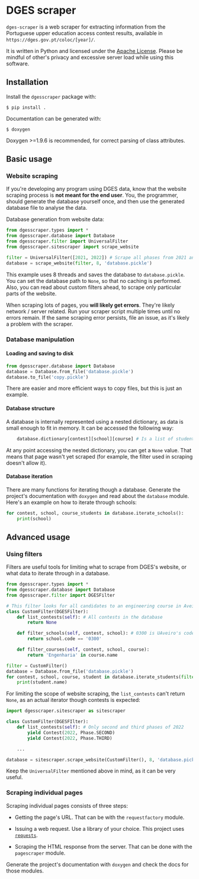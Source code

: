 # DGES scraper

`dges-scraper` is a web scraper for extracting information from the Portuguese upper education
access contest results, available in `https://dges.gov.pt/coloc/[year]/`.

It is written in Python and licensed under the [Apache License](./LICENSE). Please be mindful of
other's privacy and excessive server load while using this software.

## Installation

Install the `dgesscraper` package with:

```shell
$ pip install .
```

Documentation can be generated with:

```shell
$ doxygen
```

Doxygen >=1.9.6 is recommended, for correct parsing of class attributes.

## Basic usage

### Website scraping

If you're developing any program using DGES data, know that the website scraping process is **not
meant for the end user**. You, the programmer, should generate the database yourself once, and then
use the generated database file to analyse the data.

Database generation from website data:

```python
from dgesscraper.types import *
from dgesscraper.database import Database
from dgesscraper.filter import UniversalFilter
from dgesscraper.sitescraper import scrape_website

filter = UniversalFilter([2021, 2022]) # Scrape all phases from 2021 and 2022
database = scrape_website(filter, 8, 'database.pickle')
```

This example uses 8 threads and saves the database to `database.pickle`. You can set the database
path to `None`, so that no caching is performed. Also, you can read about custom filters ahead, to
scrape only particular parts of the website.

When scraping lots of pages, you **will likely get errors**. They're likely network / server
related. Run your scraper script multiple times until no errors remain. If the same scraping error
persists, file an issue, as it's likely a problem with the scraper.

### Database manipulation

#### Loading and saving to disk

```python
from dgesscraper.database import Database
database = Database.from_file('database.pickle')
database.to_file('copy.pickle')
```

There are easier and more efficient ways to copy files, but this is just an example.

#### Database structure

A database is internally represented using a nested dictionary, as data is small enough to fit in
memory. It can be accessed the following way:

```python
	database.dictionary[contest][school][course] # Is a list of student entries (candidates)
```

At any point accessing the nested dictionary, you can get a `None` value. That means that page
wasn't yet scraped (for example, the filter used in scraping doesn't allow it).

#### Database iteration

There are many functions for iterating though a database. Generate the project's documentation with
`doxygen` and read about the `database` module. Here's an example on how to iterate through
schools:

```python
for contest, school, course_students in database.iterate_schools():
	print(school)
```

## Advanced usage

### Using filters

Filters are useful tools for limiting what to scrape from DGES's website, or what data to iterate
through in a database.

```python
from dgesscraper.types import *
from dgesscraper.database import Database
from dgesscraper.filter import DGESFilter

# This filter looks for all candidates to an engineering course in Aveiro's University
class CustomFilter(DGESFilter):
	def list_contests(self): # All contests in the database
		return None

	def filter_schools(self, contest, school): # 0300 is UAveiro's code
		return school.code == '0300'

	def filter_courses(self, contest, school, course):
		return 'Engenharia' in course.name

filter = CustomFilter()
database = Database.from_file('database.pickle')
for contest, school, course, student in database.iterate_students(filter):
	print(student.name)
```

For limiting the scope of website scraping, the `list_contests` can't return `None`, as an actual
iterator though contests is expected:

```python
import dgesscraper.sitescraper as sitescraper

class CustomFilter(DGESFIlter):
	def list_contests(self): # Only second and third phases of 2022
		yield Contest(2022, Phase.SECOND)
		yield Contest(2022, Phase.THIRD)

	...

database = sitescraper.scrape_website(CustomFilter(), 8, 'database.pickle')
```

Keep the `UniversalFilter` mentioned above in mind, as it can be very useful.

### Scraping individual pages

Scraping individual pages consists of three steps:

- Getting the page's URL. That can be with the `requestfactory` module.

- Issuing a web request. Use a library of your choice. This project uses
  [`requests`](https://pypi.org/project/requests/).

- Scraping the HTML response from the server. That can be done with the `pagescraper` module.

Generate the project's documentation with `doxygen` and check the docs for those modules.

